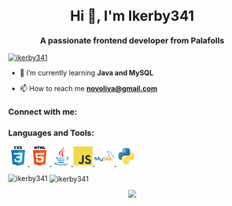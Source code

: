 <h1 align="center">Hi 👋, I'm Ikerby341</h1>
<h3 align="center">A passionate frontend developer from Palafolls</h3>

<p align="left"> <a href="https://github.com/ryo-ma/github-profile-trophy"><img src="https://github-profile-trophy.vercel.app/?username=ikerby341" alt="ikerby341" /></a> </p>

- 🌱 I’m currently learning **Java and MySQL**

- 📫 How to reach me **novoliva@gmail.com**

<h3 align="left">Connect with me:</h3>
<p align="left">
</p>

<h3 align="left">Languages and Tools:</h3>
<p align="left"> <a href="https://www.w3schools.com/css/" target="_blank" rel="noreferrer"> <img src="https://raw.githubusercontent.com/devicons/devicon/master/icons/css3/css3-original-wordmark.svg" alt="css3" width="40" height="40"/> </a> <a href="https://www.w3.org/html/" target="_blank" rel="noreferrer"> <img src="https://raw.githubusercontent.com/devicons/devicon/master/icons/html5/html5-original-wordmark.svg" alt="html5" width="40" height="40"/> </a> <a href="https://www.java.com" target="_blank" rel="noreferrer"> <img src="https://raw.githubusercontent.com/devicons/devicon/master/icons/java/java-original.svg" alt="java" width="40" height="40"/> </a> <a href="https://developer.mozilla.org/en-US/docs/Web/JavaScript" target="_blank" rel="noreferrer"> <img src="https://raw.githubusercontent.com/devicons/devicon/master/icons/javascript/javascript-original.svg" alt="javascript" width="40" height="40"/> </a> <a href="https://www.mysql.com/" target="_blank" rel="noreferrer"> <img src="https://raw.githubusercontent.com/devicons/devicon/master/icons/mysql/mysql-original-wordmark.svg" alt="mysql" width="40" height="40"/> </a> <a href="https://www.python.org" target="_blank" rel="noreferrer"> <img src="https://raw.githubusercontent.com/devicons/devicon/master/icons/python/python-original.svg" alt="python" width="40" height="40"/> </a> </p>

<p><img align="left" src="https://github-readme-stats.vercel.app/api/top-langs?username=ikerby341&show_icons=true&locale=en&layout=compact" alt="ikerby341" /></p>

<p>&nbsp;<img align="center" src="https://github-readme-stats.vercel.app/api?username=ikerby341&show_icons=true&locale=en" alt="ikerby341" /></p>

<p align="center">
  <img src="https://count.getloli.com/@ikerby341?name=ikerby341&theme=gelbooru-h&padding=4&offset=0&align=center&scale=1&pixelated=1&darkmode=0" />
</p>
